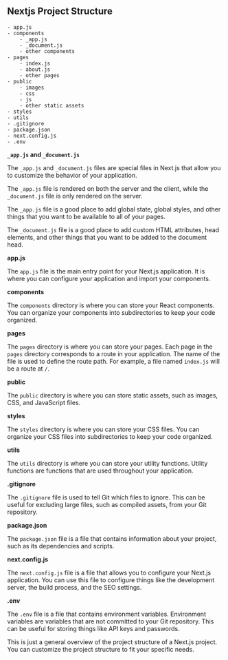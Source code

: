 ## Nextjs Project Structure


```
- app.js
- components
    - _app.js
    - _document.js
    - other components
- pages
    - index.js
    - about.js
    - other pages
- public
    - images
    - css
    - js
    - other static assets
- styles
- utils
- .gitignore
- package.json
- next.config.js
- .env

```

**`_app.js` and `_document.js`**


The `_app.js` and `_document.js` files are special files in Next.js that allow you to customize the behavior of your application.

The `_app.js` file is rendered on both the server and the client, while the `_document.js` file is only rendered on the server.

The `_app.js` file is a good place to add global state, global styles, and other things that you want to be available to all of your pages.

The `_document.js` file is a good place to add custom HTML attributes, head elements, and other things that you want to be added to the document head.

**app.js**

The `app.js` file is the main entry point for your Next.js application. It is where you can configure your application and import your components.

**components**

The `components` directory is where you can store your React components. You can organize your components into subdirectories to keep your code organized.

**pages**

The `pages` directory is where you can store your pages. Each page in the `pages` directory corresponds to a route in your application. The name of the file is used to define the route path. For example, a file named `index.js` will be a route at `/`.

**public**

The `public` directory is where you can store static assets, such as images, CSS, and JavaScript files.

**styles**

The `styles` directory is where you can store your CSS files. You can organize your CSS files into subdirectories to keep your code organized.

**utils**

The `utils` directory is where you can store your utility functions. Utility functions are functions that are used throughout your application.

**.gitignore**

The `.gitignore` file is used to tell Git which files to ignore. This can be useful for excluding large files, such as compiled assets, from your Git repository.

**package.json**

The `package.json` file is a file that contains information about your project, such as its dependencies and scripts.

**next.config.js**

The `next.config.js` file is a file that allows you to configure your Next.js application. You can use this file to configure things like the development server, the build process, and the SEO settings.

**.env**

The `.env` file is a file that contains environment variables. Environment variables are variables that are not committed to your Git repository. This can be useful for storing things like API keys and passwords.

This is just a general overview of the project structure of a Next.js project. You can customize the project structure to fit your specific needs.
